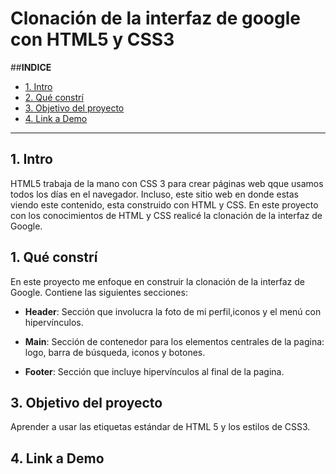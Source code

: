 # Clonación de la interfaz de google con HTML5 y CSS3

##**INDICE**

* [1. Intro](#)
* [2. Qué constrí](#)
* [3. Objetivo del proyecto](#)
* [4. Link a Demo](#)

****

## 1. Intro
HTML5 trabaja de la mano con CSS 3 para crear páginas web qque usamos todos los días en el navegador. Incluso, este sitio web en donde estas viendo este contenido, esta construido con HTML y CSS. En este proyecto con los conocimientos de HTML y CSS realicé la clonación de la interfaz de Google.

## 1. Qué constrí
En este proyecto me enfoque en construir la clonación de la interfaz de Google. Contiene las siguientes secciones: 
* **Header**: Sección que involucra la foto de mi perfil,iconos y el menú con hipervínculos.

* **Main**: Sección de contenedor para los elementos centrales de la pagina: logo, barra de búsqueda, iconos y botones.

* **Footer**: Sección que incluye hipervínculos al final de la pagina.

## 3. Objetivo del proyecto
Aprender a usar las etiquetas estándar de HTML 5 y los estilos de CSS3.

## 4. Link a Demo
